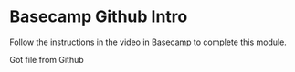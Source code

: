 # Basecamp Github Intro
Follow the instructions in the video in Basecamp to complete this module.

Got file from Github